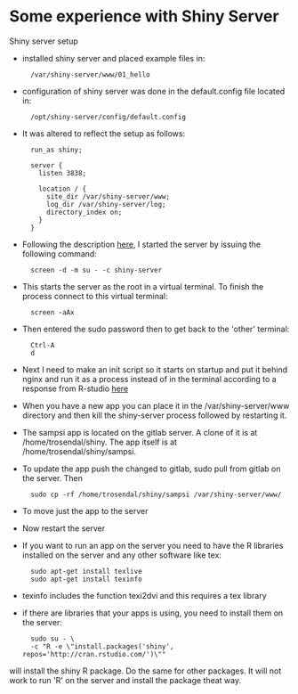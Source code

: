 # Some experience with Shiny Server

Shiny server setup

- installed shiny server and placed example files in:

    	/var/shiny-server/www/01_hello

- configuration of shiny server was done in the default.config file located in:

		/opt/shiny-server/config/default.config

- It was altered to reflect the setup as follows:

		run_as shiny;
		
		server {
		  listen 3838;
		
		  location / {
		    site_dir /var/shiny-server/www;
		    log_dir /var/shiny-server/log;
		    directory_index on;
		  }
		}

- Following the description [here](https://github.com/Cambridge-R-User-Group/CambRweb/wiki/Shiny-Server-tutorial), I started the server by issuing the following command:

		screen -d -m su - -c shiny-server

- This starts the server as the root in a virtual terminal. To finish the process connect to this virtual terminal:

		screen -aAx

- Then entered the sudo password then to get back to the 'other' terminal:

		Ctrl-A
		d
 
- Next I need to make an init script so it starts on startup and put it behind nginx and run it as a process instead of in the terminal according to a response from R-studio [here](https://groups.google.com/forum/#!topic/shiny-discuss/9bVI5HO_wfM)

- When you have a new app you can place it in the /var/shiny-server/www directory and then kill the shiny-server process followed by restarting it.
- The sampsi app is located on the gitlab server. A clone of it is at /home/trosendal/shiny. The app itself is at /home/trosendal/shiny/sampsi.
- To update the app push the changed to gitlab, sudo pull from gitlab on the server. Then

        sudo cp -rf /home/trosendal/shiny/sampsi /var/shiny-server/www/

- To move just the app to the server
- Now restart the server

* If you want to run an app on the server you need to have the R libraries installed on the server and any other software like tex:

        sudo apt-get install texlive
        sudo apt-get install texinfo

- texinfo includes the function texi2dvi and this requires a tex library

* if there are libraries that your apps is using, you need to install them on the server:

        sudo su - \
        -c "R -e \"install.packages('shiny', repos='http://cran.rstudio.com/')\""

will install the shiny R package. Do the same for other packages. It will not work to run 'R' on the server and install the package theat way.
